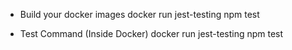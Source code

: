 - Build your docker images
docker run jest-testing npm test


- Test Command (Inside Docker)
docker run jest-testing npm test
